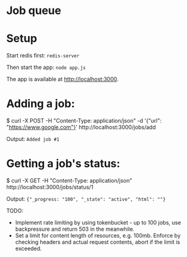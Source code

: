 # Job queue

# Setup
Start redis first: `redis-server`

Then start the app: `node app.js`

The app is available at [http://localhost:3000](http:/localhost:3000).

# Adding a job:

  $ curl -X POST -H "Content-Type: application/json" -d '{"url": "https://www.google.com"}' http://localhost:3000/jobs/add

Output: `Added job #1`

# Getting a job's status:

  $ curl -X GET -H "Content-Type: application/json" http://localhost:3000/jobs/status/1

Output: `{"_progress: "100", "_state": "active", "html": ""}`


TODO:
* Implement rate limiting by using tokenbucket - up to 100 jobs, use backpressure and return 503 in the meanwhile.
* Set a limit for content length of resources, e.g. 100mb. Enforce by checking headers and actual request contents, abort if the limit is exceeded.
